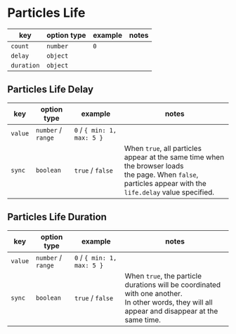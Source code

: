 # Particles Life

| key        | option type | example | notes |
| ---------- | ----------- | ------- | ----- |
| `count`    | `number`    | `0`     |       |
| `delay`    | `object`    |         |       |
| `duration` | `object`    |         |       |

## Particles Life Delay

| key     | option type        | example                    | notes                                                                     |
| ------- | ------------------ | -------------------------- | ------------------------------------------------------------------------- |
| `value` | `number` / `range` | `0` / `{ min: 1, max: 5 }` |                                                                           |
| `sync`  | `boolean`          | `true` / `false`           | When `true`, all particles appear at the same time when the browser loads <br> the page.  When `false`, particles appear with the `life.delay` value specified. |

## Particles Life Duration

| key     | option type        | example                    | notes                                                                          |
| ------- | ------------------ | -------------------------- | ------------------------------------------------------------------------------ |
| `value` | `number` / `range` | `0` / `{ min: 1, max: 5 }` |                                                                                |
| `sync`  | `boolean`          | `true` / `false`           | When `true`, the particle durations will be coordinated with one another. <br> In other words, they will all appear and disappear at the same time.|
